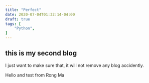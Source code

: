 ```yaml
---
title: "Perfect"
date: 2020-07-04T01:32:14-04:00
draft: true
tags: [
    "Python",
]
---
```


## this is my second blog 

I just want to make sure that, it will not remove any blog accidently. 
<br>

Hello and test from Rong Ma